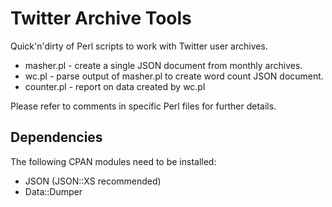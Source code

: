 Twitter Archive Tools
=====================

Quick'n'dirty of Perl scripts to work with Twitter user archives.

* masher.pl - create a single JSON document from monthly archives.
* wc.pl - parse output of masher.pl to create word count JSON document.
* counter.pl - report on data created by wc.pl 

Please refer to comments in specific Perl files for further details.


Dependencies
------------

The following CPAN modules need to be installed:

* JSON (JSON::XS recommended)
* Data::Dumper

